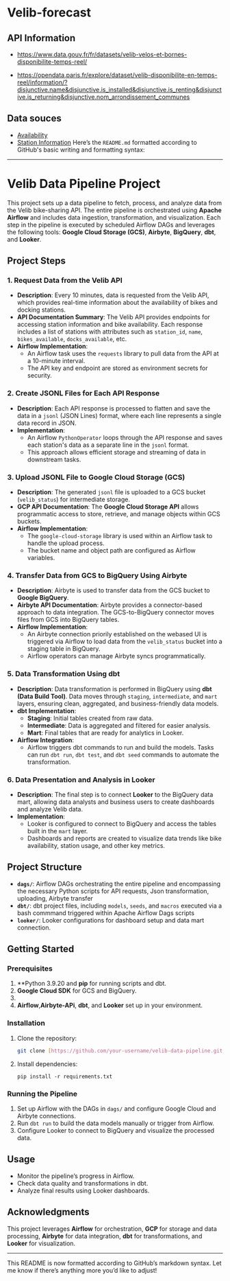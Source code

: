 # Velib-forecast

## API Information
- https://www.data.gouv.fr/fr/datasets/velib-velos-et-bornes-disponibilite-temps-reel/

- https://opendata.paris.fr/explore/dataset/velib-disponibilite-en-temps-reel/information/?disjunctive.name&disjunctive.is_installed&disjunctive.is_renting&disjunctive.is_returning&disjunctive.nom_arrondissement_communes

## Data souces
- [Availability](https://velib-metropole-opendata.smovengo.cloud/opendata/Velib_Metropole/station_status.json)
- [Station Information](https://velib-metropole-opendata.smovengo.cloud/opendata/Velib_Metropole/station_information.json)
Here’s the `README.md` formatted according to GitHub's basic writing and formatting syntax:

---

# Velib Data Pipeline Project

This project sets up a data pipeline to fetch, process, and analyze data from the Velib bike-sharing API. The entire pipeline is orchestrated using **Apache Airflow** and includes data ingestion, transformation, and visualization. Each step in the pipeline is executed by scheduled Airflow DAGs and leverages the following tools: **Google Cloud Storage (GCS)**, **Airbyte**, **BigQuery**, **dbt**, and **Looker**.

## Project Steps

### 1. Request Data from the Velib API
- **Description**: Every 10 minutes, data is requested from the Velib API, which provides real-time information about the availability of bikes and docking stations.
- **API Documentation Summary**: The Velib API provides endpoints for accessing station information and bike availability. Each response includes a list of stations with attributes such as `station_id`, `name`, `bikes_available`, `docks_available`, etc.
- **Airflow Implementation**: 
  - An Airflow task uses the `requests` library to pull data from the API at a 10-minute interval.
  - The API key and endpoint are stored as environment secrets for security.
  
### 2. Create JSONL Files for Each API Response
- **Description**: Each API response is processed to flatten and save the data in a `jsonl` (JSON Lines) format, where each line represents a single data record in JSON.
- **Implementation**: 
  - An Airflow `PythonOperator` loops through the API response and saves each station's data as a separate line in the `jsonl` format.
  - This approach allows efficient storage and streaming of data in downstream tasks.
  
### 3. Upload JSONL File to Google Cloud Storage (GCS)
- **Description**: The generated `jsonl` file is uploaded to a GCS bucket (`velib_status`) for intermediate storage.
- **GCP API Documentation**: The **Google Cloud Storage API** allows programmatic access to store, retrieve, and manage objects within GCS buckets.
- **Airflow Implementation**: 
  - The `google-cloud-storage` library is used within an Airflow task to handle the upload process.
  - The bucket name and object path are configured as Airflow variables.

### 4. Transfer Data from GCS to BigQuery Using Airbyte
- **Description**: Airbyte is used to transfer data from the GCS bucket to **Google BigQuery**.
- **Airbyte API Documentation**: Airbyte provides a connector-based approach to data integration. The GCS-to-BigQuery connector moves files from GCS into BigQuery tables.
- **Airflow Implementation**: 
  - An Airbyte connection priorily established on the webased UI is triggered via Airflow to load data from the `velib_status` bucket into a staging table in BigQuery.
  - Airflow operators can manage Airbyte syncs programmatically.

### 5. Data Transformation Using dbt
- **Description**: Data transformation is performed in BigQuery using **dbt (Data Build Tool)**. Data moves through `staging`, `intermediate`, and `mart` layers, ensuring clean, aggregated, and business-friendly data models.
- **dbt Implementation**:
  - **Staging**: Initial tables created from raw data.
  - **Intermediate**: Data is aggregated and filtered for easier analysis.
  - **Mart**: Final tables that are ready for analytics in Looker.
- **Airflow Integration**: 
  - Airflow triggers dbt commands to run and build the models. Tasks can run `dbt run`, `dbt test`, and `dbt seed` commands to automate the transformation.

### 6. Data Presentation and Analysis in Looker
- **Description**: The final step is to connect **Looker** to the BigQuery data mart, allowing data analysts and business users to create dashboards and analyze Velib data.
- **Implementation**:
  - Looker is configured to connect to BigQuery and access the tables built in the `mart` layer.
  - Dashboards and reports are created to visualize data trends like bike availability, station usage, and other key metrics.

## Project Structure

- **`dags/`**: Airflow DAGs orchestrating the entire pipeline and encompassing the necessary Python scripts for API requests, Json transformation,  uploading, Airbyte transfer
- **`dbt/`**: dbt project files, including `models`, `seeds`, and `macros` executed via a bash commmand triggered within Apache Airflow Dags scripts
- **`looker/`**: Looker configurations for dashboard setup and data mart connection.

## Getting Started

### Prerequisites
1. **Python 3.9.20 and **pip** for running scripts and dbt.
2. **Google Cloud SDK** for GCS and BigQuery.
3. 
4. **Airflow**,**Airbyte-APi**, **dbt**, and **Looker** set up in your environment.

### Installation
1. Clone the repository:
   ```bash
   git clone [https://github.com/your-username/velib-data-pipeline.git]
   ```
2. Install dependencies:
   ```poetry install
   pip install -r requirements.txt
   ```

### Running the Pipeline
1. Set up Airflow with the DAGs in `dags/` and configure Google Cloud and Airbyte connections.
2. Run `dbt run` to build the data models manually or trigger from Airflow.
3. Configure Looker to connect to BigQuery and visualize the processed data.

## Usage

- Monitor the pipeline’s progress in Airflow.
- Check data quality and transformations in dbt.
- Analyze final results using Looker dashboards.

## Acknowledgments

This project leverages **Airflow** for orchestration, **GCP** for storage and data processing, **Airbyte** for data integration, **dbt** for transformations, and **Looker** for visualization.

---

This README is now formatted according to GitHub’s markdown syntax. Let me know if there’s anything more you’d like to adjust!
